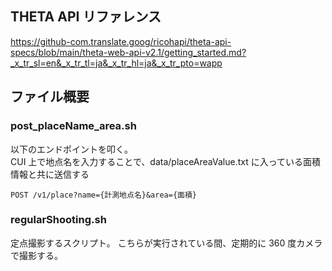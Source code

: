 ## THETA API リファレンス

https://github-com.translate.goog/ricohapi/theta-api-specs/blob/main/theta-web-api-v2.1/getting_started.md?_x_tr_sl=en&_x_tr_tl=ja&_x_tr_hl=ja&_x_tr_pto=wapp

## ファイル概要

### post_placeName_area.sh

以下のエンドポイントを叩く。  
CUI 上で地点名を入力することで、data/placeAreaValue.txt に入っている面積情報と共に送信する

```
POST /v1/place?name={計測地点名}&area={面積}
```

### regularShooting.sh

定点撮影するスクリプト。
こちらが実行されている間、定期的に 360 度カメラで撮影する。
